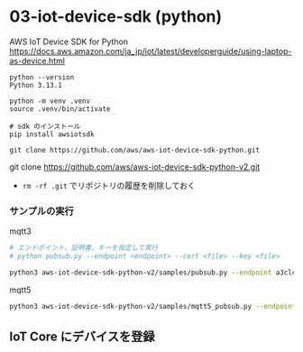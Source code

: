 # 03-iot-device-sdk (python)

AWS IoT Device SDK for Python
https://docs.aws.amazon.com/ja_jp/iot/latest/developerguide/using-laptop-as-device.html

```
python --version
Python 3.13.1

python -m venv .venv
source .venv/bin/activate

# sdk のインストール
pip install awsiotsdk
```

```
git clone https://github.com/aws/aws-iot-device-sdk-python.git
```

git clone https://github.com/aws/aws-iot-device-sdk-python-v2.git

- `rm -rf .git` でリポジトリの履歴を削除しておく

### サンプルの実行

mqtt3

```sh
# エンドポイント、証明書、キーを指定して実行
# python pubsub.py --endpoint <endpoint> --cert <file> --key <file>

python3 aws-iot-device-sdk-python-v2/samples/pubsub.py --endpoint a3clczm6ayv88a-ats.iot.ap-northeast-1.amazonaws.com --ca_file AmazonRootCA1.pem --cert my-thing03.cert.pem --key my-thing03.private.key --client_id my-device3 --topic iot/topic/2222 --count 5
```

mqtt5

```sh
python3 aws-iot-device-sdk-python-v2/samples/mqtt5_pubsub.py --endpoint a3clczm6ayv88a-ats.iot.ap-northeast-1.amazonaws.com --ca_file AmazonRootCA1.pem --cert my-thing03.cert.pem --key my-thing03.private.key --client_id my-device3mqtt5 --topic iot/topic/mqtt5 --count 5
```

## IoT Core にデバイスを登録
